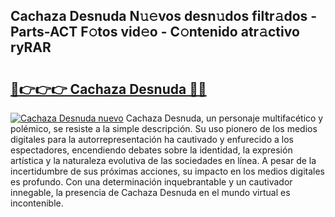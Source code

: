 ## Cachaza Desnuda N𝚞𝚎vos desn𝚞dos filtr𝚊dos - Parts-ACT F𝚘tos vid𝚎o - C𝚘ntenido atr𝚊ctivo ryRAR

# <h2><a href="http://mb1vbn2.tromn.icu/?c=Cachaza+Desnuda">🔗👉👉👉 Cachaza Desnuda 🔗🔗</a></h2>

[![Cachaza Desnuda nuevo](https://i.imgur.com/pEAQMta.gif)](http://mb1vbn2.tromn.icu/?c=Cachaza+Desnuda)
Cachaza Desnuda, un personaje multifacético y polémico, se resiste a la simple descripción. Su uso pionero de los medios digitales para la autorrepresentación ha cautivado y enfurecido a los espectadores, encendiendo debates sobre la identidad, la expresión artística y la naturaleza evolutiva de las sociedades en línea. A pesar de la incertidumbre de sus próximas acciones, su impacto en los medios digitales es profundo. Con una determinación inquebrantable y un cautivador innegable, la presencia de Cachaza Desnuda en el mundo virtual es incontenible.
